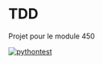 # TDD
Projet pour le module 450

[![pythontest](https://github.com/Bdeeux/ProjetTest/blob/main/.github/workflows/pythontest.yml/badge.svg?branch=main)](https://github.com/Bdeeux/ProjetTest/blob/main/.github/workflows/pythontest.yml)

